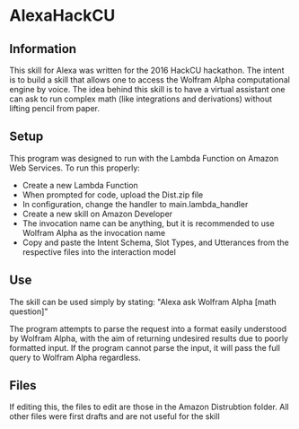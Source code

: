 # AlexaHackCU

## Information
This skill for Alexa was written for the 2016 HackCU hackathon.
The intent is to build a skill that allows one to access the
Wolfram Alpha computational engine by voice. The idea behind
this skill is to have a virtual assistant one can ask to run
complex math (like integrations and derivations) without lifting
pencil from paper.

## Setup
This program was designed to run with the Lambda Function
on Amazon Web Services. To run this properly:
- Create a new Lambda Function
- When prompted for code, upload the Dist.zip file
- In configuration, change the handler to main.lambda_handler
- Create a new skill on Amazon Developer
- The invocation name can be anything, but it is recommended to
use Wolfram Alpha as the invocation name
- Copy and paste the Intent Schema, Slot Types, and Utterances
from the respective files into the interaction model

## Use
The skill can be used simply by stating:
"Alexa ask Wolfram Alpha [math question]"

The program attempts to parse the request into a format easily
understood by Wolfram Alpha, with the aim of returning undesired
results due to poorly formatted input. If the program cannot
parse the input, it will pass the full query to Wolfram Alpha
regardless.

## Files
If editing this, the files to edit are those in the Amazon
Distrubtion folder. All other files were first drafts and are
not useful for the skill